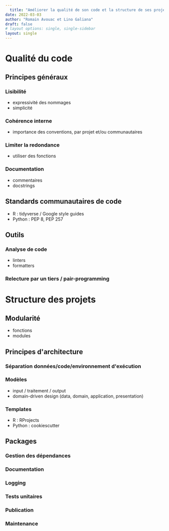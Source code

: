 ```yaml
---
  title: "Améliorer la qualité de son code et la structure de ses projets"
date: 2022-03-03
author: "Romain Avouac et Lino Galiana"
draft: false
# layout options: single, single-sidebar
layout: single
---
```

  
  
  
# Qualité du code 

## Principes généraux

### Lisibilité

- expressivité des nommages
- simplicité

### Cohérence interne

- importance des conventions, par projet et/ou communautaires

### Limiter la redondance

- utiliser des fonctions

### Documentation

- commentaires
- docstrings

## Standards communautaires de code

- R : tidyverse / Google style guides
- Python : PEP 8, PEP 257

## Outils

### Analyse de code

- linters
- formatters

### Relecture par un tiers / pair-programming



# Structure des projets

## Modularité

- fonctions
- modules

## Principes d'architecture

### Séparation données/code/environnement d'exécution

### Modèles

- input / traitement / output
- domain-driven design (data, domain, application, presentation)

### Templates

- R : RProjects
- Python : cookiescutter

## Packages

### Gestion des dépendances

### Documentation

### Logging

### Tests unitaires

### Publication

### Maintenance



